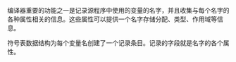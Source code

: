 编译器重要的功能之一是记录源程序中使用的变量的名字，并且收集与每个名字的各种属性相关的信息。这些属性可以提供一个名字存储分配、类型、作用域等信息。

符号表数据结构为每个变量名创建了一个记录条目。记录的字段就是名字的各个属性。

